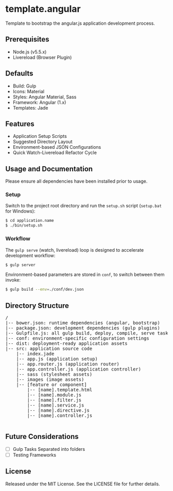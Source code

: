 template.angular
=================

Template to bootstrap the angular.js application development process.

Prerequisites
-------------
* Node.js (v5.5.x)
* Livereload (Browser Plugin)

Defaults
--------
* Build: Gulp
* Icons: Material
* Styles: Angular Material, Sass
* Framework: Angular (1.x)
* Templates: Jade

Features
--------
* Application Setup Scripts
* Suggested Directory Layout
* Environment-based JSON Configurations
* Quick Watch-Livereload Refactor Cycle

Usage and Documentation
-----------------------
Please ensure all dependencies have been installed prior to usage.

### Setup

Switch to the project root directory and run the `setup.sh` script (`setup.bat` for Windows):
```bash
$ cd application.name
$ ./bin/setup.sh
```

### Workflow
The `gulp serve` (watch, livereload) loop is designed to accelerate development workflow:
```bash
$ gulp server
```

Environment-based parameters are stored in `conf`, to switch between them invoke:
```bash
$ gulp build --env=./conf/dev.json
```

Directory Structure
-------------------
<pre>
/
|-- bower.json: runtime dependencies (angular, bootstrap)
|-- package.json: development dependencies (gulp plugins)
|-- Gulpfile.js: all gulp build, deploy, compile, serve tasks
|-- conf: environment-specific configuration settings
|-- dist: deployment-ready application assets
|-- src: application source code
    |-- index.jade
    |-- app.js (application setup)
    |-- app.router.js (application router)
    |-- app.controller.js (application controller)
    |-- sass (stylesheet assets)
    |-- images (image assets)
    |-- [feature or component]
        |-- [name].template.html
        |-- [name].module.js
        |-- [name].filter.js
        |-- [name].service.js
        |-- [name].directive.js
        |-- [name].controller.js

</pre>

Future Considerations
---------------------
* [ ] Gulp Tasks Separated into folders
* [ ] Testing Frameworks

License
-------
Released under the MIT License.  See the LICENSE file for further details.

